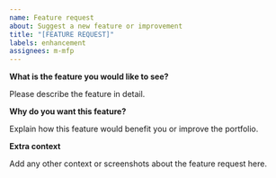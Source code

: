 ```yaml
---
name: Feature request
about: Suggest a new feature or improvement
title: "[FEATURE REQUEST]"
labels: enhancement
assignees: m-mfp
---
```


**What is the feature you would like to see?**

Please describe the feature in detail.

**Why do you want this feature?**

Explain how this feature would benefit you or improve the portfolio.

**Extra context**

Add any other context or screenshots about the feature request here.
